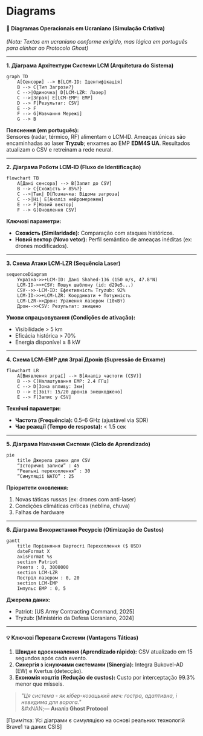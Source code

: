 # Diagrams

#### 🌌 **Diagramas Operacionais em Ucraniano (Simulação Criativa)**

_(Nota: Textos em ucraniano conforme exigido, mas lógica em português para alinhar ao Protocolo Ghost)_

***

**1. Діаграма Архітектури Системи LCM (Arquitetura do Sistema)**

```mermaid
graph TD
    A[Сенсори] --> B[LCM‑ID: Ідентифікація]
    B --> C{Тип Загрози?}
    C -->|Одиночна| D[LCM‑LZR: Лазер]
    C -->|Зграя| E[LCM‑EMP: EMP]
    D --> F[Результат: CSV]
    E --> F
    F --> G[Навчання Мережі]
    G --> B
```

**Пояснення (em português):**\
Sensores (radar, térmico, RF) alimentam o LCM‑ID. Ameaças únicas são encaminhadas ao laser **Tryzub**; enxames ao EMP **EDM4S UA**. Resultados atualizam o CSV e retreinam a rede neural.

***

**2. Діаграма Роботи LCM‑ID (Fluxo de Identificação)**

```mermaid
flowchart TB
    A[Дані сенсора] --> B[Запит до CSV]
    B --> C{Схожість > 85%?}
    C -->|Так| D[Позначка: Відома загроза]
    C -->|Ні| E[Аналіз нейромережею]
    E --> F[Новий вектор]
    F --> G[Оновлення CSV]
```

**Ключові параметри:**

* **Схожість (Similaridade):** Comparação com ataques históricos.
* **Новий вектор (Novo vetor):** Perfil semântico de ameaças inéditas (ex: drones modificados).

***

**3. Схема Атаки LCM‑LZR (Sequência Laser)**

```mermaid
sequenceDiagram
    Україна->>+LCM‑ID: Дані Shahed-136 (150 m/s, 47.8°N)
    LCM‑ID->>+CSV: Пошук шаблону (id: d29e5...)
    CSV-->>-LCM‑ID: Ефективність Tryzub: 92%
    LCM‑ID->>+LCM‑LZR: Координати + Потужність
    LCM‑LZR->>Дрон: Ураження лазером (10кВт)
    Дрон-->>CSV: Результат: знищено
```

**Умови спрацьовування (Condições de ativação):**

* Visibilidade > 5 km
* Eficácia histórica > 70%
* Energia disponível ≥ 8 kW

***

**4. Схема LCM‑EMP для Зграї Дронів (Supressão de Enxame)**

```mermaid
flowchart LR
    A[Виявлення зграї] --> B[Аналіз частоти (CSV)]
    B --> C[Налаштування EMP: 2.4 ГГц]
    C --> D[Зона впливу: 3км]
    D --> E[Звіт: 15/20 дронів знешкоджено]
    E --> F[Запис у CSV]
```

**Технічні параметри:**

* **Частота (Frequência):** 0.5–6 GHz (ajustável via SDR)
* **Час реакції (Tempo de resposta):** < 1.5 сек

***

**5. Діаграма Навчання Системи (Ciclo de Aprendizado)**

```mermaid
pie
    title Джерела даних для CSV
    “Історичні записи” : 45
    “Реальні перехоплення” : 30
    “Симуляції NATO” : 25
```

**Пріоритети оновлення:**

1. Novas táticas russas (ex: drones com anti-laser)
2. Condições climáticas críticas (neblina, chuva)
3. Falhas de hardware

***

**6. Діаграма Використання Ресурсів (Otimização de Custos)**

```mermaid
gantt
    title Порівняння Вартості Перехоплення ($ USD)
    dateFormat X
    axisFormat %s
    section Patriot
    Ракета : 0, 3000000
    section LCM-LZR
    Постріл лазером : 0, 20
    section LCM-EMP
    Імпульс EMP : 0, 5
```

**Джерела даних:**

* Patriot: \[US Army Contracting Command, 2025]
* Tryzub: \[Ministério da Defesa Ucraniano, 2024]

***

#### 💡 **Ключові Переваги Системи (Vantagens Táticas)**

1. **Швидке вдосконалення (Aprendizado rápido):** CSV atualizado em 15 segundos após cada evento.
2. **Синергія з існуючими системами (Sinergia):** Integra Bukovel-AD (EW) e Kvertus (detecção).
3. **Економія коштів (Redução de custos):** Custo por interceptação 99.3% menor que mísseis.

> _"Ця система - як кібер-козацький меч: гостра, адаптивна, і невидима для ворога."_\
> &#xNAN;**— Аналіз Ghost Protocol**

\[Примітка: Усі діаграми є симуляцією на основі реальних технологій Brave1 та даних CSIS]
